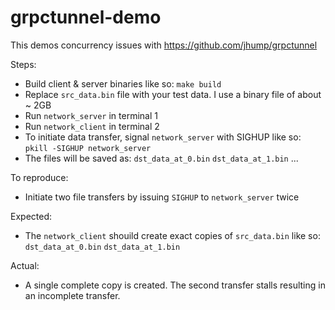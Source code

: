 # grpctunnel-demo

This demos concurrency issues with https://github.com/jhump/grpctunnel

Steps:
- Build client & server binaries like so: `make build`
- Replace `src_data.bin` file with your test data. I use a binary file of about ~ 2GB
- Run `network_server` in terminal 1
- Run `network_client` in terminal 2
- To initiate data transfer, signal `network_server` with SIGHUP like so: `pkill -SIGHUP network_server`
- The files will be saved as: `dst_data_at_0.bin` `dst_data_at_1.bin` ...

To reproduce:
- Initiate two file transfers by issuing `SIGHUP` to `network_server` twice

Expected:
- The `network_client` shouild create exact copies of `src_data.bin` like so: `dst_data_at_0.bin` `dst_data_at_1.bin`

Actual:
- A single complete copy is created. The second transfer stalls resulting in an incomplete transfer.
